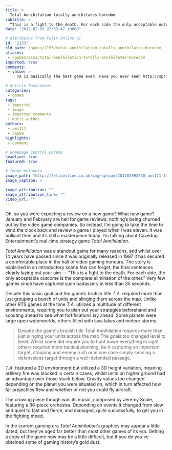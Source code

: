 ```yaml
---
title: >
  Total Annihilation totally annihilates boredom
subtitle: >
  “This is a fight to the death. For each side the only acceptable outcome is the complete elimination of the other”
date: "2012-02-09 22:33:47 +0000"

# Attributes from Felix Online V1
id: "2153"
old_path: /games/2153/total-annihilation-totally-annihilates-boredom
aliases:
 - /games/2153/total-annihilation-totally-annihilates-boredom
imported: true
comments:
 - value: >
     TA is basically the best game ever. Have you ever seen http://springrts.com/? It's at its heart a TA clone but with a ridiculous amount of enhancements+properly 3d.,Hell yeah I remember that level, Core Prime's moon Dump. That was an annoying map I'll tell you...,*NOSTALGIA* <br>I loved TA back in 2003. <br> <br>Anyone remember a level where you're on some moon? There's absolutely no metal around to mine, instead of have to recycle burnt out machines left behind by the enemy. <br>Then there's that brilliant weapon Big Bertha, I think it was called, that could shoot halfway across the map, but cost 1000 energy each shot. I remember building and defending many fusion power plants and Big Berthas. epic win ensued.

# Article Taxonomies
categories:
 - games
tags:
 - imported
 - image
 - imported_comments
 - multi-author
authors:
 - ams111
 - lap08
highlights:
 - comment

# Homepage control params
headline: true
featured: true

# Image metadata
image_path: "http://felixonline.co.uk/img/upload/201202092230-ams111-1177920819_total_annihilation.jpg"
image_caption: >

image_attribution: ""
image_attribution_link: ""
video_url: ""
---
```


Oh, so you were expecting a review on a new game? What new game? January and February are hell for game reviews; nothing’s being churned out by the video game companies. So instead, I’m going to take the time to wind the clock back and review a game I played when I was eleven. It was brilliant then and it’s still a masterpiece today. I’m talking about Cavedog Entertainment’s real-time strategy game _Total Annihilation_.

_Total Annihilation_ was a standout game for many reasons, and whilst over 14 years have passed since it was originally released in 1997 it has secured a comfortable place in the hall of video gaming honours. The story is explained in an introductory scene few can forget, the final sentences clearly laying out your aim — “This is a fight to the death. For each side, the only acceptable outcome is the complete elimination of the other.” Very few games since have captured such badassery in less than 35 seconds.

Despite this basic goal and the game’s brutish title _T.A._ required more than just grouping a bunch of units and slinging them across the map. Unlike other RTS games at the time _T.A._ utilized a multitude of different environments, requiring you to plan out your strategies beforehand and scouting ahead to see what fortifications lay ahead. Some planets were large open waterworlds, others filled with lava lakes and meteor storms.
> Despite the game's brutish title Total Annihilation requires more than just slinging your units across the map
The goals too changed level to level. Whilst some did require you to hunt down everything in sight others required more tactical planning, be it capturing an important target, stopping and enemy rush or in one case simply sending a defenseless target through a well-defended passage.

_T.A._ featured a 2D environment but utilized a 3D height variation, meaning artillery fire was blocked in certain cases, whilst units on higher ground had an advantage over those stuck below. Gravity values too changed depending on the planet you were situated on, which in turn affected how far projectiles flew and whether or not you could fly aircraft.

The crowing piece though was its music, composed by Jeremy Soule, featuring a 96-piece orchestra. Depending on events it changed from slow and quiet to fast and fierce, and managed, quite successfully, to get you in the fighting mood.

In the current gaming era _Total Annihilation_’s graphics may appear a little dated, but they’ve aged far better than most other games of its era. Getting a copy of the game now may be a little difficult, but if you do you’ve obtained some of gaming history’s gold dust.
